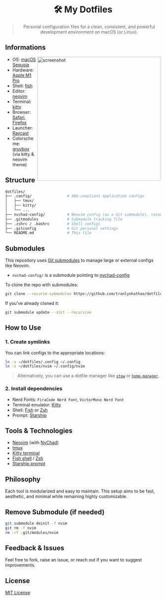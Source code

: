 <div align="center">

# 🛠️ My Dotfiles

> Personal configuration files for a clean, consistent, and powerful development environment on macOS (or Linux).

</div>

## Informations

<img alt="screenshot" align="right" width="400px" src="img/fastfetch.png"/>

<!-- - OS: [macOS Sequoia](https://www.apple.com/vn/macos/macos-sequoia/) -->
<!-- - WM: [sway](https://swaywm.org/) -->
<!-- - Shell: [fish](https://fishshell.com/) -->
<!-- - Editor: [neovim](https://neovim.io/) -->
<!-- - Terminal: [kitty](https://sw.kovidgoyal.net/kitty/) -->
<!-- - Browser: [firefox](https://www.mozilla.org/en-US/firefox/) -->
<!-- - Launcher: [rofi](https://github.com/davatorium/rofi), [wayland fork](https://github.com/lbonn/rofi) -->
<!-- - Bar: [waybar](https://github.com/Alexays/Waybar) -->
<!-- - Colorscheme: [gruvbox](https://github.com/morhetz/gruvbox) -->
- OS: [macOS Sequoia](https://www.apple.com/macos/macos-sequoia/)
- Hardware: [Apple M1 Pro](https://www.apple.com/newsroom/2021/10/introducing-m1-pro-and-m1-max-the-most-powerful-chips-apple-has-ever-built/)
- Shell: [fish](https://fishshell.com/)
- Editor: [neovim](https://neovim.io/)
- Terminal: [kitty](https://sw.kovidgoyal.net/kitty/)
- Browser: [Safari](https://www.apple.com/lae/safari/), [Firefox](https://www.mozilla.org/en-US/firefox/)
- Launcher: [Raycast](https://www.raycast.com/)
- Colorscheme: [gruvbox](https://github.com/morhetz/gruvbox) (via kitty & neovim theme)

## Structure

```bash
dotfiles/
├── .config/                # XDG-compliant application configs
│   ├── tmux/
│   ├── kitty/
│   └── ...
├── nvchad-config/          # Neovim config (as a Git submodule), resources: mgastonportillo
├── .gitmodules             # Submodule tracking file
├── .zshrc / .bashrc        # Shell configs
├── .gitconfig              # Git personal settings
└── README.md               # This file
````

## Submodules

This repository uses [Git submodules](https://git-scm.com/book/en/v2/Git-Tools-Submodules) to manage large or external configs like Neovim.

- `nvchad-config/` is a submodule pointing to [nvchad-config](https://github.com/mgastonportillo/nvchad-config.git)

To clone the repo with submodules:

```bash
git clone --recurse-submodules https://github.com/tranlynhathao/dotfiles.git
```

If you’ve already cloned it:

```bash
git submodule update --init --recursive
```

## How to Use

### 1. Create symlinks

You can link configs to the appropriate locations:

```bash
ln -s ~/dotfiles/.config ~/.config
ln -s ~/dotfiles/nvim ~/.config/nvim
```

> Alternatively, you can use a dotfile manager like [`stow`](https://www.gnu.org/software/stow/) or [`home-manager`](https://nix-community.github.io/home-manager/).

### 2. Install dependencies

- Nerd Fonts: `FiraCode Nerd Font`, `VictorMono Nerd Font`
- Terminal emulator: [Kitty](https://sw.kovidgoyal.net/kitty/)
- Shell: [Fish](https://fishshell.com/) or [Zsh](https://www.zsh.org/)
- Prompt: [Starship](https://starship.rs/)

## Tools & Technologies

- [Neovim](https://neovim.io/) (with [NvChad](https://nvchad.com/))
- [tmux](https://github.com/tmux/tmux)
- [Kitty terminal](https://sw.kovidgoyal.net/kitty/)
- [Fish shell](https://fishshell.com/) / [Zsh](https://www.zsh.org/)
- [Starship prompt](https://starship.rs/)

## Philosophy

Each tool is modularized and easy to maintain. This setup aims to be fast, aesthetic, and minimal while remaining highly customizable.

## Remove Submodule (if needed)

```bash
git submodule deinit -f nvim
git rm -f nvim
rm -rf .git/modules/nvim
```

## Feedback & Issues

Feel free to fork, raise an issue, or reach out if you want to suggest improvements.

## License

[MIT License](https://github.com/tranlynhathao/dotfiles?tab=MIT-1-ov-file)
<!-- [MIT License](./LICENSE) -->
